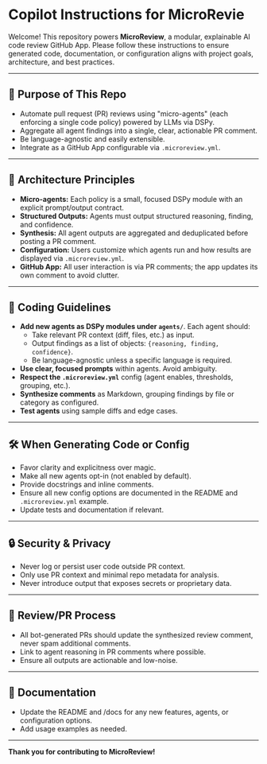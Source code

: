 # Copilot Instructions for MicroRevie

Welcome! This repository powers **MicroReview**, a modular, explainable AI code review GitHub App. Please follow these instructions to ensure generated code, documentation, or configuration aligns with project goals, architecture, and best practices.

---

## 🌟 Purpose of This Repo

- Automate pull request (PR) reviews using "micro-agents" (each enforcing a single code policy) powered by LLMs via DSPy.
- Aggregate all agent findings into a single, clear, actionable PR comment.
- Be language-agnostic and easily extensible.
- Integrate as a GitHub App configurable via `.microreview.yml`.

---

## 🧩 Architecture Principles

- **Micro-agents:** Each policy is a small, focused DSPy module with an explicit prompt/output contract.
- **Structured Outputs:** Agents must output structured reasoning, finding, and confidence.
- **Synthesis:** All agent outputs are aggregated and deduplicated before posting a PR comment.
- **Configuration:** Users customize which agents run and how results are displayed via `.microreview.yml`.
- **GitHub App:** All user interaction is via PR comments; the app updates its own comment to avoid clutter.

---

## 📝 Coding Guidelines

- **Add new agents as DSPy modules under `agents/`**. Each agent should:
  - Take relevant PR context (diff, files, etc.) as input.
  - Output findings as a list of objects: `{reasoning, finding, confidence}`.
  - Be language-agnostic unless a specific language is required.
- **Use clear, focused prompts** within agents. Avoid ambiguity.
- **Respect the `.microreview.yml`** config (agent enables, thresholds, grouping, etc.).
- **Synthesize comments** as Markdown, grouping findings by file or category as configured.
- **Test agents** using sample diffs and edge cases.

---

## 🛠️ When Generating Code or Config

- Favor clarity and explicitness over magic.
- Make all new agents opt-in (not enabled by default).
- Provide docstrings and inline comments.
- Ensure all new config options are documented in the README and `.microreview.yml` example.
- Update tests and documentation if relevant.

---

## 🔒 Security & Privacy

- Never log or persist user code outside PR context.
- Only use PR context and minimal repo metadata for analysis.
- Never introduce output that exposes secrets or proprietary data.

---

## 🚦 Review/PR Process

- All bot-generated PRs should update the synthesized review comment, never spam additional comments.
- Link to agent reasoning in PR comments where possible.
- Ensure all outputs are actionable and low-noise.

---

## 🙏 Documentation

- Update the README and /docs for any new features, agents, or configuration options.
- Add usage examples as needed.

---

**Thank you for contributing to MicroReview!**
